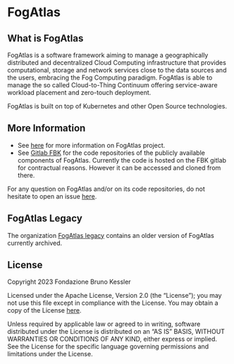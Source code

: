 # FogAtlas

## What is FogAtlas

FogAtlas is a software framework aiming to manage a geographically distributed and decentralized Cloud Computing infrastructure
that provides computational, storage and network services close to the data sources and the users, embracing the Fog Computing paradigm. 
FogAtlas is able to manage the so called Cloud-to-Thing Continuum offering service-aware workload placement and zero-touch deployment. 

FogAtlas is built on top of Kubernetes and other Open Source technologies.

## More Information

* See [here](http://fogatlas.fbk.eu) for more information on FogAtlas project.
* See [Gitlab FBK](https://gitlab.fbk.eu/fogatlas-k8s) for the code repositories of the publicly available components of FogAtlas. Currently the code is hosted on the FBK gitlab for contractual reasons. However it can be accessed and cloned from there.

For any question on FogAtlas and/or on its code repositories, do not hesitate to open an issue [here](https://github.com/fogatlas/fogatlas/issues).

## FogAtlas Legacy

The organization [FogAtlas legacy](https://github.com/fogatlas-legacy) contains an older version of FogAtlas currently archived.    

## License

Copyright 2023 Fondazione Bruno Kessler

Licensed under the Apache License, Version 2.0 (the “License”); you may not use this file except in compliance with the License. You may obtain a copy of the License [here](http://www.apache.org/licenses/LICENSE-2.0).

Unless required by applicable law or agreed to in writing, software distributed under the License is distributed on an “AS IS” BASIS, WITHOUT WARRANTIES OR CONDITIONS OF ANY KIND, either express or implied. See the License for the specific language governing permissions and limitations under the License.
